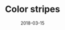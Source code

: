 ---
title: Color stripes
date: '2018-03-15'
thumb_image: images/mar-3yo/color-stripes.jpg
thumb_image_alt: Color stripes
image: images/mar-3yo/color-stripes.jpg
image_alt: Color stripes
template: project
---	